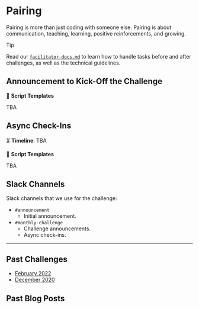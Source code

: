 # Pairing

Pairing is more than just coding with someone else. Pairing is about communication, teaching, learning, positive reinforcements, and growing.

> [!TIP]
> Read our [`facilitator-docs.md`](../facilitators-docs.md) to learn how to handle tasks before and after challenges, as well as the technical guidelines.

## Announcement to Kick-Off the Challenge

📃 **Script Templates**

TBA

## Async Check-Ins

⏳ **Timeline**: TBA

📃 **Script Templates**

TBA

## Slack Channels

Slack channels that we use for the challenge:

- `#announcement`
  - Initial announcement.
- `#monthly-challenge`
  - Challenge announcements.
  - Async check-ins.

---

## Past Challenges

- [February 2022](https://virtualcoffee.io/monthlychallenges/feb-2022)
- [December 2020](https://virtualcoffee.io/monthlychallenges/dec-2020)

## Past Blog Posts
